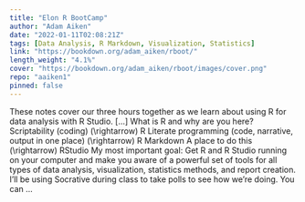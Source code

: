 ```yaml
---
title: "Elon R BootCamp"
author: "Adam Aiken"
date: "2022-01-11T02:08:21Z"
tags: [Data Analysis, R Markdown, Visualization, Statistics]
link: "https://bookdown.org/adam_aiken/rboot/"
length_weight: "4.1%"
cover: "https://bookdown.org/adam_aiken/rboot/images/cover.png"
repo: "aaiken1"
pinned: false
---
```


These notes cover our three hours together as we learn about using R for data analysis with R Studio. [...] What is R and why are you here? Scriptability (coding) \(\rightarrow\) R Literate programming (code, narrative, output in one place) \(\rightarrow\) R Markdown A place to do this \(\rightarrow\) RStudio My most important goal: Get R and R Studio running on your computer and make you aware of a powerful set of tools for all types of data analysis, visualization, statistics methods, and report creation. I’ll be using Socrative during class to take polls to see how we’re doing. You can ...
